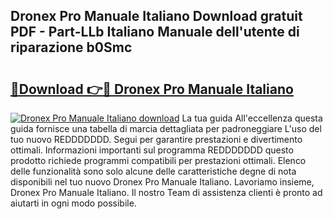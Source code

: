 ## Dronex Pro Manuale Italiano Download gratuit PDF - Part-LLb Italiano Manuale dell'utente di riparazione b0Smc

# <h2><a href="http://dfev04b.blite.top/?on=Dronex+Pro+Manuale+Italiano">🔗Download 👉🔴 Dronex Pro Manuale Italiano</a></h2>

[![Dronex Pro Manuale Italiano download](https://i.imgur.com/lujVjoI.png)](http://dfev04b.blite.top/?on=Dronex+Pro+Manuale+Italiano)
La tua guida All'eccellenza questa guida fornisce una tabella di marcia dettagliata per padroneggiare L'uso del tuo nuovo REDDDDDDD. Segui per garantire prestazioni e divertimento ottimali. Informazioni importanti sul programma REDDDDDDD questo prodotto richiede programmi compatibili per prestazioni ottimali. Elenco delle funzionalità sono solo alcune delle caratteristiche degne di nota disponibili nel tuo nuovo Dronex Pro Manuale Italiano. Lavoriamo insieme, Dronex Pro Manuale Italiano. Il nostro Team di assistenza clienti è pronto ad aiutarti in ogni modo possibile.
